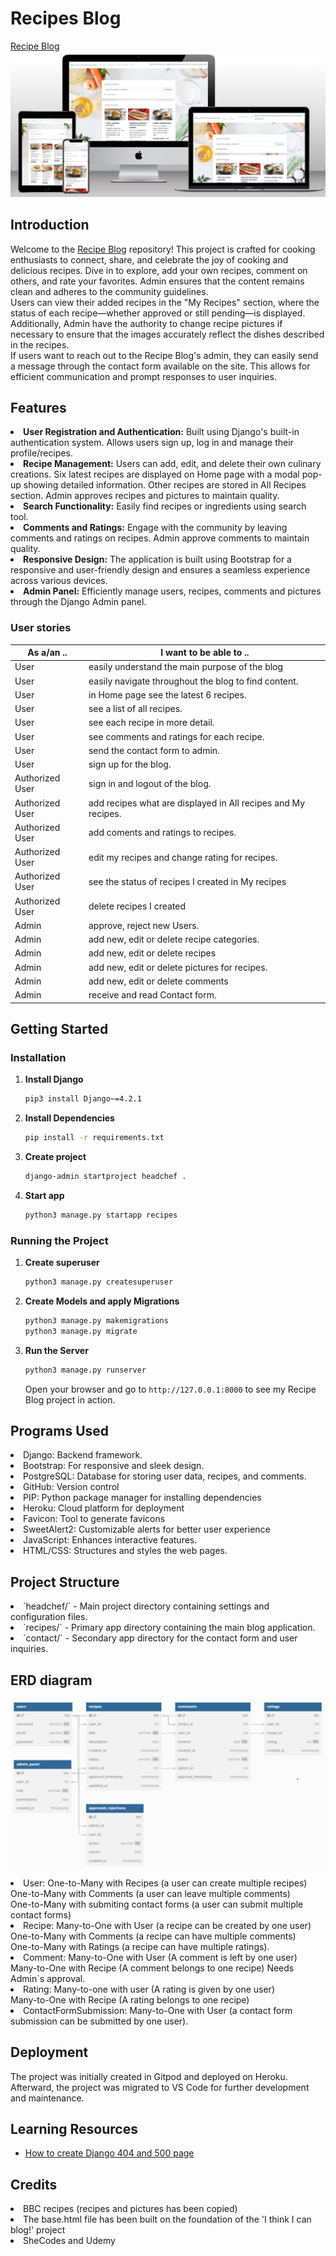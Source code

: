# Recipes Blog 

[Recipe Blog](https://django-recipes-blog-489bc206e230.herokuapp.com/)<br>
<img src="readMe images\Screenshot 2025-02-05 at 20.39.22.png">

## Introduction

Welcome to the [Recipe Blog](https://django-recipes-blog-489bc206e230.herokuapp.com/) repository! This project is crafted for cooking enthusiasts to connect, share, and celebrate the joy of cooking and delicious recipes. Dive in to explore, add your own recipes, comment on others, and rate your favorites. Admin ensures that the content remains clean and adheres to the community guidelines.<br>Users can view their added recipes in the "My Recipes" section, where the status of each recipe—whether approved or still pending—is displayed. Additionally, Admin have the authority to change recipe pictures if necessary to ensure that the images accurately reflect the dishes described in the recipes.<br>If users want to reach out to the Recipe Blog's admin, they can easily send a message through the contact form available on the site. This allows for efficient communication and prompt responses to user inquiries.

## Features
<li><strong>User Registration and Authentication:</strong> Built using Django's built-in authentication system. Allows users sign up, log in and manage their profile/recipes.</li>

<li><strong>Recipe Management:</strong> Users can add, edit, and delete their own culinary creations. Six latest recipes are displayed on Home page with a modal pop-up showing detailed information. Other recipes are stored in All Recipes section. Admin approves recipes and pictures to maintain quality.</li>

<li><strong>Search Functionality:</strong> Easily find recipes or ingredients using search tool.</li>

<li><strong>Comments and Ratings:</strong> Engage with the community by leaving comments and ratings on recipes. Admin approve comments to maintain quality.</li>

<li><strong>Responsive Design:</strong> The application is built using Bootstrap for a responsive and user-friendly design and ensures a seamless experience across various devices.</li>

<li><strong>Admin Panel:</strong> Efficiently manage users, recipes, comments and pictures through the Django Admin panel.</li>

### User stories
As a/an .. | I want to be able to ..
--------|------------------------
User | easily understand the main purpose of the blog 
User | easily navigate throughout the blog to find content.
User | in Home page see the latest 6 recipes.
User | see a list of all recipes.
User | see each recipe in more detail.
User | see comments and ratings for each recipe.
User | send the contact form to admin.
User | sign up for the blog.
Authorized User | sign in and logout of the blog.
Authorized User | add recipes what are displayed in All recipes and My recipes.
Authorized User | add coments and ratings to recipes.
Authorized User | edit my recipes and change rating for recipes.
Authorized User | see the status of recipes I created in My recipes
Authorized User | delete recipes I created
Admin | approve, reject new Users.
Admin | add new, edit or delete recipe categories.
Admin | add new, edit or delete recipes
Admin | add new, edit or delete pictures for recipes.
Admin | add new, edit or delete comments
Admin | receive and read Contact form. 

## Getting Started


### Installation

1. **Install Django**

    ```bash
    pip3 install Django~=4.2.1
    ```

2. **Install Dependencies**
    ```bash
    pip install -r requirements.txt
    ```

3. **Create project**
    ```bash
    django-admin startproject headchef .
    ```
4. **Start app**
    ```bash
    python3 manage.py startapp recipes
    ```

### Running the Project
1. **Create superuser**
    ```bash
    python3 manage.py createsuperuser
    ```

2. **Create Models and apply Migrations**
    ```bash
    python3 manage.py makemigrations
    python3 manage.py migrate
    ```

3. **Run the Server**
    ```bash
    python3 manage.py runserver
    ```
    Open your browser and go to `http://127.0.0.1:8000` to see my Recipe Blog project in action.

## Programs Used
<li>Django: Backend framework.</li>
<li>Bootstrap: For responsive and sleek design.</li>
<li>PostgreSQL: Database for storing user data, recipes, and comments.</li>
<li>GitHub: Version control</li>
<li>PIP: Python package manager for installing dependencies</li>
<li>Heroku: Cloud platform for deployment</li>
<li>Favicon: Tool to generate favicons</li>
<li>SweetAlert2: Customizable alerts for better user experience</li>
<li>JavaScript: Enhances interactive features.</li>
<li>HTML/CSS: Structures and styles the web pages.
</li>

## Project Structure
<li>`headchef/` - Main project directory containing settings and configuration files.</li>
<li>`recipes/` - Primary app directory containing the main blog application.</li>
<li>`contact/` - Secondary app directory for the contact form and user inquiries.</li>

## ERD diagram 
<img src="readMe images\diagramma.png"><br>
<li>User: One-to-Many with Recipes (a user can create multiple recipes)<br>
One-to-Many with Comments (a user can leave multiple comments)<br>
One-to-Many with submiting contact forms (a user can submit multiple contact forms)</li>
<li>Recipe: Many-to-One with User (a recipe can be created by one user)<br>
One-to-Many with Comments (a recipe can have multiple comments)<br>
One-to-Many with Ratings (a recipe can have multiple ratings).</li>
<li>Comment: Many-to-One with User (A comment is left by one user)<br>
Many-to-One with Recipe (A comment belongs to one recipe) Needs Admin`s approval.</li>
<li>Rating: Many-to-one with user (A rating is given by one user) <br>Many-to-One with Recipe (A rating belongs to one recipe)</li>
<li>ContactFormSubmission: Many-to-One with User (a contact form submission can be submitted by one user).</li>

## Deployment
The project was initially created in Gitpod and deployed on Heroku. Afterward, the project was migrated to VS Code for further development and maintenance.

## Learning Resources

- [How to create Django 404 and 500 page](https://learndjango.com/tutorials/customizing-django-404-and-500-error-pages)

## Credits
<li>BBC recipes (recipes and pictures has been copied)</li>
<li> The base.html file has been built on the foundation of the 'I think I can blog!' project
<li>SheCodes and Udemy

